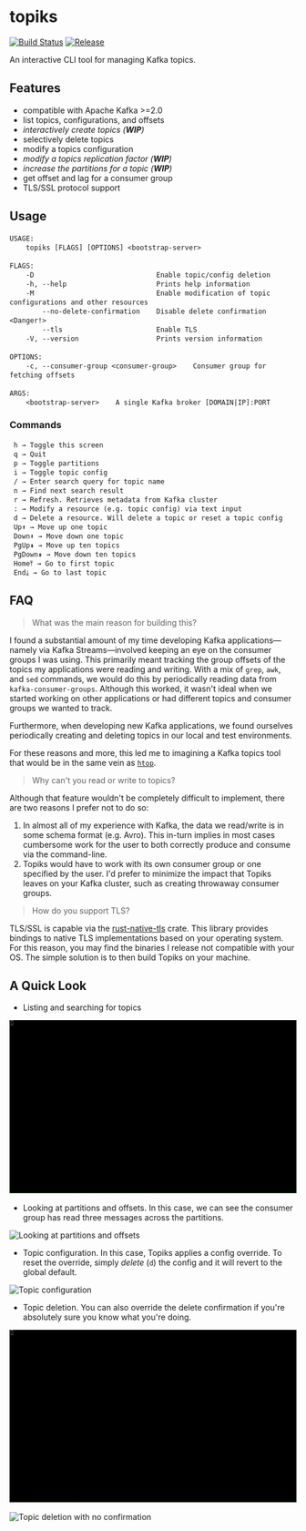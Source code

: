 # topiks

[![Build Status](https://travis-ci.org/kdrakon/topiks.svg?branch=master)](https://travis-ci.org/kdrakon/topiks)
[![Release](https://img.shields.io/github/tag-date/kdrakon/topiks.svg?style=popout)](https://github.com/kdrakon/topiks/releases)

An interactive CLI tool for managing Kafka topics.

## Features
- compatible with Apache Kafka >=2.0
- list topics, configurations, and offsets
- _interactively create topics (**WIP**)_
- selectively delete topics
- modify a topics configuration
- _modify a topics replication factor (**WIP**)_
- _increase the partitions for a topic (**WIP**)_
- get offset and lag for a consumer group 
- TLS/SSL protocol support

## Usage
```
USAGE:
    topiks [FLAGS] [OPTIONS] <bootstrap-server>

FLAGS:
    -D                              Enable topic/config deletion
    -h, --help                      Prints help information
    -M                              Enable modification of topic configurations and other resources
        --no-delete-confirmation    Disable delete confirmation <Danger!>
        --tls                       Enable TLS
    -V, --version                   Prints version information

OPTIONS:
    -c, --consumer-group <consumer-group>    Consumer group for fetching offsets

ARGS:
    <bootstrap-server>    A single Kafka broker [DOMAIN|IP]:PORT
```

### Commands
```
 h → Toggle this screen
 q → Quit
 p → Toggle partitions
 i → Toggle topic config
 / → Enter search query for topic name
 n → Find next search result
 r → Refresh. Retrieves metadata from Kafka cluster
 : → Modify a resource (e.g. topic config) via text input
 d → Delete a resource. Will delete a topic or reset a topic config
 Up⬆ → Move up one topic
 Down⬇ → Move down one topic
 PgUp⇞ → Move up ten topics
 PgDown⇟ → Move down ten topics
 Home⤒ → Go to first topic
 End⤓ → Go to last topic
```

## FAQ

> What was the main reason for building this?

I found a substantial amount of my time developing Kafka applications—namely via Kafka Streams—involved keeping an eye on the consumer groups I was using. This primarily meant tracking the group offsets of the topics my applications were reading and writing. With a mix of `grep`, `awk`, and `sed` commands, we would do this by periodically reading data from `kafka-consumer-groups`. Although this worked, it wasn't ideal when we started working on other applications or had different topics and consumer groups we wanted to track. 

Furthermore, when developing new Kafka applications, we found ourselves periodically creating and deleting topics in our local and test environments.

For these reasons and more, this led me to imagining a Kafka topics tool that would be in the same vein as [`htop`](https://github.com/hishamhm/htop).

> Why can't you read or write to topics?

Although that feature wouldn't be completely difficult to implement, there are two reasons I prefer not to do so:
1. In almost all of my experience with Kafka, the data we read/write is in some schema format (e.g. Avro). This in-turn implies in most cases cumbersome work for the user to both correctly produce and consume via the command-line.
1. Topiks would have to work with its own consumer group or one specified by the user. I'd prefer to minimize the impact that Topiks leaves on your Kafka cluster, such as creating throwaway consumer groups. 

> How do you support TLS?

TLS/SSL is capable via the [rust-native-tls](https://github.com/sfackler/rust-native-tls) crate. This library provides bindings to native TLS implementations based on your operating system. For this reason, you may find the binaries I release not compatible with your OS. The simple solution is to then build Topiks on your machine.


## A Quick Look

- Listing and searching for topics

![Listing and searching for topics](gifs/list-and-search.gif)

- Looking at partitions and offsets. In this case, we can see the consumer group has read three messages across the partitions.

![Looking at partitions and offsets](gifs/partitions-and-offsets.gif)

- Topic configuration. In this case, Topiks applies a config override. To reset the override, simply _delete_ (`d`) the config and it will revert to the global default.

![Topic configuration](gifs/topic-config.gif)

- Topic deletion. You can also override the delete confirmation if you're absolutely sure you know what you're doing.

![Topic deletion](gifs/topic-delete.gif)

![Topic deletion with no confirmation](gifs/topic-delete-no-confirm.gif)

